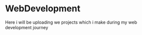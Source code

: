 # WebDevelopment
Here i will be uploading we projects which i make during my web development journey
